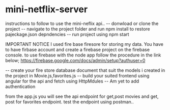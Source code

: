 ﻿# mini-netflix-server
 instructions to follow to use the mini-neflix api..
 -- donwload or clone the project
 -- navigate to the project folder and run npm install to restore pajeckage.json depndencies
 -- run project using npm start
 
 IMPORTANT NOTICE
 I used fire base firesore for storing my data. You have to have firbase account and create a firebase project on the firebase console.
 to use firebase with the node app follow the procedure in the link below;
 https://firebase.google.com/docs/admin/setup?authuser=0
 
 -- create your fire store database document that suit the models i created in the project in Movie.js,favorites.js
 -- build your suited frontend using angular for the api and fetch using HttpMdules 
 -- Am yet to add authentication
 
 from the app.js you will see the api endpoint for get,post movies and get, post for favorites endpoint.
 test the endpoint using postman..
